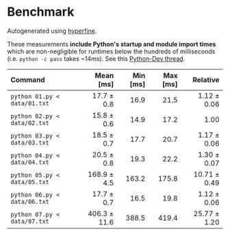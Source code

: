 # Benchmark

Autogenerated using [hyperfine](https://github.com/sharkdp/hyperfine).

These measurements **include Python's startup and module import times** which are
non-negligible for runtimes below the hundreds of milliseconds
(i.e. `python -c pass` takes ~14ms).
See this [Python-Dev thread](https://mail.python.org/pipermail/python-dev/2018-May/153296.html).

| Command | Mean [ms] | Min [ms] | Max [ms] | Relative |
|:---|---:|---:|---:|---:|
| `python 01.py < data/01.txt` | 17.7 ± 0.8 | 16.9 | 21.5 | 1.12 ± 0.06 |
| `python 02.py < data/02.txt` | 15.8 ± 0.6 | 14.9 | 17.2 | 1.00 |
| `python 03.py < data/03.txt` | 18.5 ± 0.7 | 17.7 | 20.7 | 1.17 ± 0.06 |
| `python 04.py < data/04.txt` | 20.5 ± 0.8 | 19.3 | 22.2 | 1.30 ± 0.07 |
| `python 05.py < data/05.txt` | 168.9 ± 4.5 | 163.2 | 175.8 | 10.71 ± 0.49 |
| `python 06.py < data/06.txt` | 17.7 ± 0.7 | 16.5 | 19.8 | 1.12 ± 0.06 |
| `python 07.py < data/07.txt` | 406.3 ± 11.6 | 388.5 | 419.4 | 25.77 ± 1.20 |
